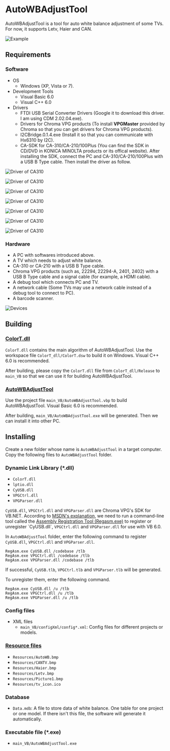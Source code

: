 # AutoWBAdjustTool

AutoWBAdjustTool is a tool for auto white balance adjustment of some TVs. For now, it supports Letv, Haier and CAN. 

![Example](https://github.com/heray1990/AutoWBAdjustTool/raw/master/Images/example.gif)

## Requirements

### Software

* OS
	* Windows (XP, Vista or 7).
* Development Tools
	* Visual Basic 6.0
	* Visual C++ 6.0
* Drivers
	* FTDI USB Serial Converter Drivers (Google it to download this driver. I am using CDM 2.02.04.exe).
	* Drivers for Chroma VPG products (To install **VPGMaster** provided by Chroma so that you can get drivers for Chroma VPG products).
	* I2CBridge.0.1.4.exe (Install it so that you can communicate with Hx6310 by I2C).
	* CA-SDK for CA-310/CA-210/100Plus (You can find the SDK in CD/DVD in KONICA MINOLTA products or its offical website). After installing the SDK, connect the PC and CA-310/CA-210/100Plus with a USB B Type cable. Then install the driver as follow.

![Driver of CA310](https://github.com/heray1990/AutoWBAdjustTool/raw/master/Images/CA310-driver-01.png)

![Driver of CA310](https://github.com/heray1990/AutoWBAdjustTool/raw/master/Images/CA310-driver-02.png)

![Driver of CA310](https://github.com/heray1990/AutoWBAdjustTool/raw/master/Images/CA310-driver-03.png)

![Driver of CA310](https://github.com/heray1990/AutoWBAdjustTool/raw/master/Images/CA310-driver-04.png)

![Driver of CA310](https://github.com/heray1990/AutoWBAdjustTool/raw/master/Images/CA310-driver-05.png)

![Driver of CA310](https://github.com/heray1990/AutoWBAdjustTool/raw/master/Images/CA310-driver-06.png)

![Driver of CA310](https://github.com/heray1990/AutoWBAdjustTool/raw/master/Images/CA310-driver-07.png)

### Hardware
* A PC with softwares introduced above. 
* A TV which needs to adjust white balance.
* CA-310 or CA-210 with a USB B Type cable.
* Chroma VPG products (such as, 22294, 22294-A, 2401, 2402) with a USB B Type cable and a signal cable (for example, a HDMI cable).
* A debug tool which connects PC and TV.
* A network cable (Some TVs may use a network cable instead of a debug tool to connect to PC).
* A barcode scanner.

![Devices](https://github.com/heray1990/AutoWBAdjustTool/raw/master/Images/Devices.png)

## Building

### [ColorT.dll](https://github.com/heray1990/AutoWBAdjustTool/tree/master/ColorT_dll)

`ColorT.dll` contains the main algorithm of AutoWBAdjustTool. Use the workspace file `ColorT_dll/ColorT.dsw` to build it on Windows. Visual C++ 6.0 is recommended.

After building, please copy the `ColorT.dll` file from `ColorT_dll/Release` to `main_VB` so that we can use it for building AutoWBAdjustTool.

### [AutoWBAdjustTool](https://github.com/heray1990/AutoWBAdjustTool/tree/master/main_VB)

Use the project file `main_VB/AutoWBAdjustTool.vbp` to build AutoWBAdjustTool. Visual Basic 6.0 is recommended.

After building, `main_VB/AutoWBAdjustTool.exe` will be generated. Then we can install it into other PC.

## Installing

Create a new folder whose name is `AutoWBAdjustTool` in a target computer. Copy the following files to `AutoWBAdjustTool` folder.

### Dynamic Link Library (\*.dll)

* `ColorT.dll`
* `lptio.dll`
* `CyUSB.dll`
* `VPGCtrl.dll`
* `VPGParser.dll`

`CyUSB.dll`, `VPGCtrl.dll` and `VPGParser.dll` are Chroma VPG's SDK for VB.NET. According to [MSDN's explanation](https://msdn.microsoft.com/en-us/library/h627s4zy(v=vs.80).aspx), we need to run a command-line tool called the [Assembly Registration Tool (Regasm.exe)](https://msdn.microsoft.com/en-us/library/tzat5yw6(v=vs.80).aspx) to register or unregister `CyUSB.dll`, `VPGCtrl.dll` and `VPGParser.dll` for use with VB 6.0.

In `AutoWBAdjustTool` folder, enter the following command to register `CyUSB.dll`, `VPGCtrl.dll` and `VPGParser.dll`.

    RegAsm.exe CyUSB.dll /codebase /tlb
    RegAsm.exe VPGCtrl.dll /codebase /tlb
    RegAsm.exe VPGParser.dll /codebase /tlb

If successful, `CyUSB.tlb`, `VPGCtrl.tlb` and `VPGParser.tlb` will be generated.

To unregister them, enter the following command.

    RegAsm.exe CyUSB.dll /u /tlb
    RegAsm.exe VPGCtrl.dll /u /tlb
    RegAsm.exe VPGParser.dll /u /tlb

### Config files

* XML files
	* `main_VB/configXml/config*.xml`: Config files for different projects or models. 

### [Resource files](https://github.com/heray1990/AutoWBAdjustTool/tree/master/main_VB/Resources)

* `Resources/AutoWB.bmp`
* `Resources/CANTV.bmp`
* `Resources/Haier.bmp`
* `Resources/Letv.bmp`
* `Resources/Picture1.bmp`
* `Resources/tv_icon.ico`

### Database

* `Data.mdb`: A file to store data of white balance. One table for one project or one model. If there isn't this file, the software will generate it automatically.

### Executable file (*.exe)

* `main_VB/AutoWBAdjustTool.exe`